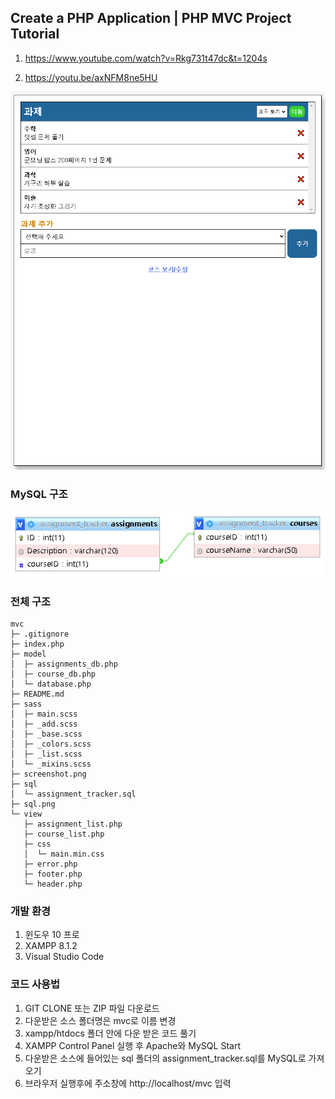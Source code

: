 ## Create a PHP Application | PHP MVC Project Tutorial

1. <https://www.youtube.com/watch?v=Rkg731t47dc&t=1204s>

2. <https://youtu.be/axNFM8ne5HU>

![캡쳐](screenshot.png)

### MySQL 구조

![캡쳐](sql.png)

### 전체 구조

```
mvc
├─ .gitignore
├─ index.php
├─ model
│  ├─ assignments_db.php
│  ├─ course_db.php
│  └─ database.php
├─ README.md
├─ sass
│  ├─ main.scss
│  ├─ _add.scss
│  ├─ _base.scss
│  ├─ _colors.scss
│  ├─ _list.scss
│  └─ _mixins.scss
├─ screenshot.png
├─ sql
│  └─ assignment_tracker.sql
├─ sql.png
└─ view
   ├─ assignment_list.php
   ├─ course_list.php
   ├─ css
   │  └─ main.min.css
   ├─ error.php
   ├─ footer.php
   └─ header.php
```

### 개발 환경

1. 윈도우 10 프로
2. XAMPP 8.1.2
3. Visual Studio Code

### 코드 사용법

1. GIT CLONE 또는 ZIP 파일 다운로드
2. 다운받은 소스 폴더명은 mvc로 이름 변경
3. xampp/htdocs 폴더 안에 다운 받은 코드 풀기
4. XAMPP Control Panel 실행 후 Apache와 MySQL Start
5. 다운받은 소스에 들어있는 sql 폴더의 assignment_tracker.sql를 MySQL로 가져오기
6. 브라우저 실행후에 주소창에 http://localhost/mvc 입력
